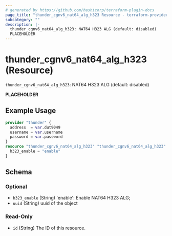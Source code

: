 ```yaml
---
# generated by https://github.com/hashicorp/terraform-plugin-docs
page_title: "thunder_cgnv6_nat64_alg_h323 Resource - terraform-provider-thunder"
subcategory: ""
description: |-
  thunder_cgnv6_nat64_alg_h323: NAT64 H323 ALG (default: disabled)
  PLACEHOLDER
---
```


# thunder_cgnv6_nat64_alg_h323 (Resource)

`thunder_cgnv6_nat64_alg_h323`: NAT64 H323 ALG (default: disabled)

__PLACEHOLDER__

## Example Usage

```terraform
provider "thunder" {
  address  = var.dut9049
  username = var.username
  password = var.password
}
resource "thunder_cgnv6_nat64_alg_h323" "thunder_cgnv6_nat64_alg_h323" {
  h323_enable = "enable"
}
```

<!-- schema generated by tfplugindocs -->
## Schema

### Optional

- `h323_enable` (String) 'enable': Enable NAT64 H323 ALG;
- `uuid` (String) uuid of the object

### Read-Only

- `id` (String) The ID of this resource.


